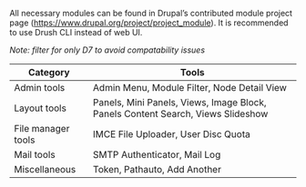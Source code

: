 All necessary modules can be found in Drupal’s contributed module project page (https://www.drupal.org/project/project_module). It is recommended to use Drush CLI instead of web UI.

*Note: filter for only D7 to avoid compatability issues*

| Category | Tools |
|----------|-------|
| Admin tools | Admin Menu, Module Filter, Node Detail View |
| Layout tools | Panels, Mini Panels, Views, Image Block, Panels Content Search, Views Slideshow |
| File manager tools | IMCE File Uploader, User Disc Quota |
| Mail tools | SMTP Authenticator, Mail Log |
| Miscellaneous | Token, Pathauto, Add Another |
